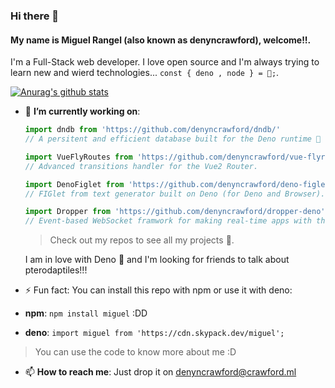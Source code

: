 ### Hi there 👋

#### **My name is Miguel Rangel (also known as denyncrawford), welcome!!**. 

I'm a Full-Stack web developer. I love open source and I'm always trying to learn new and wierd technologies... `const { deno , node } = 🖤;`.

[![Anurag's github stats](https://github-readme-stats.vercel.app/api?username=denyncrawford&count_private=true&show_icons=true&theme=react)](https://github.com/anuraghazra/github-readme-stats)

- 🔭 **I’m currently working on**:

  ```javascript
  import dndb from 'https://github.com/denyncrawford/dndb/' 
  // A persitent and efficient database built for the Deno runtime 🦕 => 💾. 
  ```
  ```javascript
  import VueFlyRoutes from 'https://github.com/denyncrawford/vue-flyroutes' 
  // Advanced transitions handler for the Vue2 Router.
  ```
  ```javascript
  import DenoFiglet from 'https://github.com/denyncrawford/deno-figlet' 
  // FIGlet from text generator built on Deno (for Deno and Browser).
  ```
  ```javascript
  import Dropper from 'https://github.com/denyncrawford/dropper-deno' 
  // Event-based WebSocket framwork for making real-time apps with the Deno runtime. (REALTIME DATA, OH YEAHHH!!!) 
  ```
  
  > Check out my repos to see all my projects 👀.
  
  I am in love with Deno 🦕 and I'm looking for friends to talk about pterodaptiles!!!
 
 - ⚡ Fun fact: You can install this repo with npm or use it with deno: 
  
  - **npm**: `npm install miguel` :DD
  - **deno**: `import miguel from 'https://cdn.skypack.dev/miguel';`
  
  > You can use the code to know more about me :D 
  
- 📫 **How to reach me**: Just drop it on denyncrawford@crawford.ml


<!--
**denyncrawford/denyncrawford** is a ✨ _special_ ✨ repository because its `README.md` (this file) appears on your GitHub profile.

Here are some ideas to get you started:

- 🔭 I’m currently working on ...
- 🌱 I’m currently learning ...
- 👯 I’m looking to collaborate on ...
- 🤔 I’m looking for help with ...
- 💬 Ask me about ...
- 📫 How to reach me: ...
- 😄 Pronouns: ...
- ⚡ Fun fact: ...
-->
